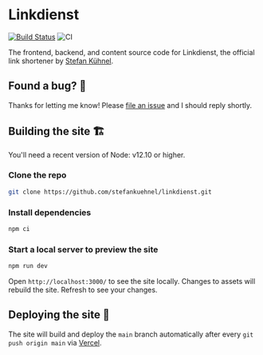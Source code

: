 # Linkdienst

[![Build Status](https://travis-ci.com/stefankuehnel/linkdienst.svg?token=AQyzxMBFxfUSRWWUx9Bp&branch=master)](https://travis-ci.com/stefankuehnel/linkdienst)
![CI](https://github.com/stefankuehnel/linkdienst/workflows/CI/badge.svg)

The frontend, backend, and content source code for Linkdienst, the official link shortener by [Stefan Kühnel](https://9bn.de/sk).

## Found a bug? 👷‍

Thanks for letting me know! Please [file an issue](https://github.com/stefankuehnel/linkdienst/issues/new?assignees=&labels=&template=bug_report.md&title=) and I should reply shortly.

## Building the site 🏗

You'll need a recent version of Node: v12.10 or higher.

### Clone the repo

```bash
git clone https://github.com/stefankuehnel/linkdienst.git
```

### Install dependencies

```bash
npm ci
```

### Start a local server to preview the site

```bash
npm run dev
```

Open `http://localhost:3000/` to see the site locally. Changes to assets will
rebuild the site. Refresh to see your changes.

## Deploying the site 🚀

The site will build and deploy the `main` branch automatically after every `git push origin main` via [Vercel](https://vercel.com).
